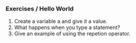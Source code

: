 ### Exercises / Hello World

1. Create a variable a and give it a value.
2. What happens when you type a statement?
3. Give an example of using the repetion operator.